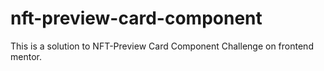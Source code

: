 # nft-preview-card-component
This is a solution to NFT-Preview Card Component Challenge on frontend mentor. 
